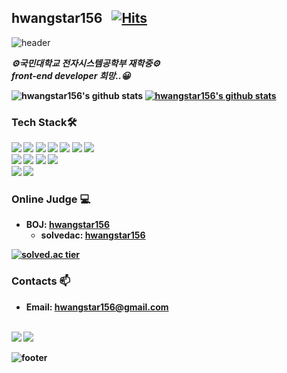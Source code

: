 ## hwangstar156 &nbsp; [![Hits](https://hits.seeyoufarm.com/api/count/incr/badge.svg?url=https%3A%2F%2Fgithub.com%2Fhwangstar156%2Fhit-counter&count_bg=%2379C83D&title_bg=%23555555&icon=&icon_color=%23E7E7E7&title=hits&edge_flat=false)](https://hits.seeyoufarm.com)

![header](https://capsule-render.vercel.app/api?type=wave&color=gradient&height=300&section=header&text=hwangstar156's%20Github&fontSize=31)



<p>
  <em>
    <strong>⚙국민대학교 전자시스템공학부 재학중⚙</strong> <br>
    <b>front-end developer 희망..😀 
  </em>  
</p>

![hwangstar156's github stats](https://github-readme-stats.vercel.app/api?username=hwangstar156&show_icons=true) 
[![hwangstar156's github stats](https://github-readme-stats.vercel.app/api/top-langs/?username=hwangstar156&show_icons=true&hide_border=true&title_color=004386&icon_color=004386&layout=compact)](https://github.com/hwangstar156)
    

### Tech Stack🛠
  <img src="https://img.shields.io/badge/JavaScript-F7DF1E?style=flat-square&logo=javascript&logoColor=white"/>
  <img src="https://img.shields.io/badge/Next.js-000000?style=flat-square&logo=next.js&logoColor=white"/>
  <img src="https://img.shields.io/badge/React.js-61DAFB?style=flat-square&logo=react&logoColor=white"/>
  <img src="https://img.shields.io/badge/Redux-764ABC?style=flat-square&logo=redux&logoColor=white"/>
  <img src="https://img.shields.io/badge/Redux saga-999999?style=flat-square&logo=redux-saga&logoColor=white"/>
  <img src="https://img.shields.io/badge/GraphQL-E10098?style=flat-square&logo=graphQl&logoColor=white"/>
  <img src="https://img.shields.io/badge/Typescript-3178C6?style=flat-square&logo=TypeScript&logoColor=white"/>
  <br>
  <img src="https://img.shields.io/badge/HTML-E34F26?style=flat-square&logo=HTML5&logoColor=white"/>
  <img src="https://img.shields.io/badge/CSS-1572B6?style=flat-square&logo=CSS3&logoColor=white"/>
  <img src="https://img.shields.io/badge/Tailwind Css-06B6D4?style=flat-square&logo=Tailwind Css&logoColor=white"/>
  <img src="https://img.shields.io/badge/styled component-DB7093?style=flat-square&logo=styled-components&logoColor=white"/>
  <br>
  <img src="https://img.shields.io/badge/Webpack-8DD6F9?style=flat-square&logo=Webpack&logoColor=white"/>
  <img src="https://img.shields.io/badge/Babel-F9DC3E?style=flat-square&logo=Babel&logoColor=white"/>

  

### Online Judge 💻

* BOJ: [hwangstar156](http://icpc.me/hwangstar156)
  * solvedac: [hwangstar156](https://solved.ac/profile/kinetic27)
  
[![solved.ac tier](http://mazassumnida.wtf/api/generate_badge?boj=hwangstar156)](https://solved.ac/hwangstar156)


### Contacts 📫

* Email: hwangstar156@gmail.com  

  <!--<div align=center>-->  
<br>
<a href="https://velog.io/@baby_dev" target="_blank"><img src="https://img.shields.io/badge/Velog-20c997?style=flat-square&logo=Vimeo&logoColor=white"/></a>
<a href="mailto:hwangstar156@gmail.com" target="_blank"><img src="https://img.shields.io/badge/Mail-EA4335?style=flat-square&logo=gmail&logoColor=white"/></a>

  
![footer](https://capsule-render.vercel.app/api?type=wave&color=gradient&height=150&section=footer)
